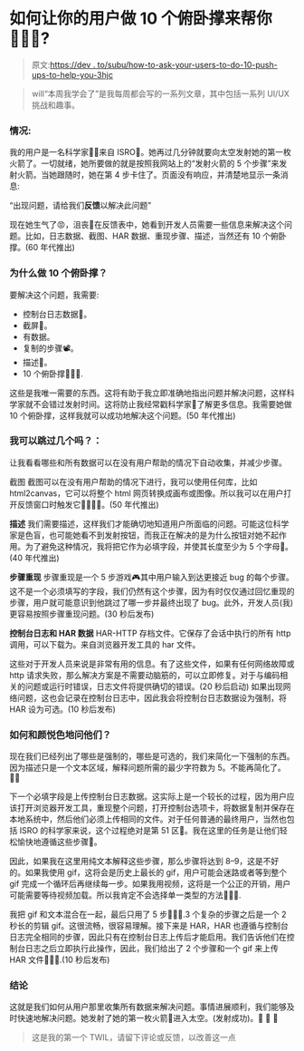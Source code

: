 # 如何让你的用户做 10 个俯卧撑来帮你🏋🏻‍♀️?

> 原文:[https://dev . to/subu/how-to-ask-your-users-to-do-10-push-ups-to-help-you-3hjc](https://dev.to/subu/how-to-ask-your-users-to-do-10-push-ups-to-help-you-3hjc)

> will“本周我学会了”是我每周都会写的一系列文章，其中包括一系列 UI/UX 挑战和趣事。

### [](#situation)情况:

我的用户是一名科学家👩‍🔬来自 ISRO🚀。她再过几分钟就要向太空发射她的第一枚火箭了。一切就绪，她所要做的就是按照我网站上的“发射火箭的 5 个步骤”来发射火箭。当她跟随时，她在第 4 步卡住了。页面没有响应，并清楚地显示一条消息:

“出现问题，请给我们**反馈**以解决此问题”

现在她生气了😡，沮丧😤在反馈表中，她看到开发人员需要一些信息来解决这个问题。比如，日志数据、截图、HAR 数据、重现步骤、描述，当然还有 10 个俯卧撑。(60 年代推出)

### [](#why-10-puhups)为什么做 10 个俯卧撑？

要解决这个问题，我需要:

*   控制台日志数据📠。
*   截屏📸。
*   有数据。
*   复制的步骤📽。
*   描述📝。
*   10 个俯卧撑🏋🏻‍♂️.

这些是我唯一需要的东西。这将有助于我立即准确地指出问题并解决问题，这样科学家就不会错过发射时间。这将防止我经常戳科学家😤了解更多信息。我需要她做 10 个俯卧撑，这样我就可以成功地解决这个问题。(50 年代推出)

### [](#can-i-skip-a-few-)我可以跳过几个吗？：

让我看看哪些和所有数据可以在没有用户帮助的情况下自动收集，并减少步骤。

截图
截图可以在没有用户帮助的情况下进行，我可以使用任何库，比如 html2canvas，它可以将整个 html 网页转换成画布或图像。所以我可以在用户打开反馈窗口时触发它🤘🏻🤟🏻。(50 年代推出)

**描述**
我们需要描述，这样我们才能确切地知道用户所面临的问题。可能这位科学家是色盲，也可能她看不到发射按钮，而我正在解决的是为什么按钮对她不起作用。为了避免这种情况，我将把它作为必填字段，并使其长度至少为 5 个字母📄。(40 年代推出)

**步骤重现**
步骤重现是一个 5 步游戏🎮其中用户输入到达更接近 bug 的每个步骤。这不是一个必须填写的字段，我们仍然有这个步骤，因为有时仅仅通过回忆重现的步骤，用户就可能意识到他跳过了哪一步并最终出现了 bug。此外，开发人员(我)更容易按照步骤重现问题。(30 秒后发布)

**控制台日志和 HAR 数据**
HAR-HTTP 存档文件。它保存了会话中执行的所有 http 调用，可以下载为。来自浏览器开发工具的 har 文件。

这些对于开发人员来说是非常有用的信息。有了这些文件，如果有任何网络故障或 http 请求失败，那么解决方案是不需要动脑筋的，可以立即修复。对于与编码相关的问题或运行时错误，日志文件将提供确切的错误。(20 秒后启动)
如果出现网络问题，这也会记录在控制台日志中，因此我会将控制台日志数据设为强制，将 HAR 设为可选。(10 秒后发布)

### [](#how-to-ask-them-nicely-)如何和颜悦色地问他们？

现在我们已经列出了哪些是强制的，哪些是可选的，我们来简化一下强制的东西。因为描述只是一个文本区域，解释问题所需的最少字符数为 5。不能再简化了。🤘🏻

下一个必填字段是上传控制台日志数据。这实际上是一个较长的过程，因为用户应该打开浏览器开发工具，重现整个问题，打开控制台选项卡，将数据复制并保存在本地系统中，然后他们必须上传相同的文件。对于任何普通的最终用户，当然也包括 ISRO 的科学家来说，这个过程绝对是第 51 区🤒。我在这里的任务是让他们轻松愉快地遵循这些步骤🤥。

因此，如果我在这里用纯文本解释这些步骤，那么步骤将达到 8–9，这是不好的。如果我使用 gif，这将会是历史上最长的 gif，用户可能会迷路或者等到整个 gif 完成一个循环后再继续每一步。如果我用视频，这将是一个公正的开销，用户可能需要等待视频加载。所以我肯定不会选择单一类型的方法🙅🏻‍♂️.

我把 gif 和文本混合在一起，最后只用了 5 步🧙🏻‍♀️.3 个复杂的步骤之后是一个 2 秒长的剪辑 gif。这很流畅，很容易理解。接下来是 HAR，HAR 也遵循与控制台日志完全相同的步骤，因此只有在控制台日志上传后才能启用。我们告诉他们在控制台日志之后立即执行此操作，因此，我们给出了 2 个步骤和一个 gif 来上传 HAR 文件🦸🏻‍♂️.(10 秒后发布)

### [](#conclusion)结论

这就是我们如何从用户那里收集所有数据来解决问题。事情进展顺利，我们能够及时快速地解决问题。她发射了她的第一枚火箭🚀进入太空。(发射成功)。👏 👏 👏

> 这是我的第一个 TWIL，请留下评论或反馈，以改善这一点